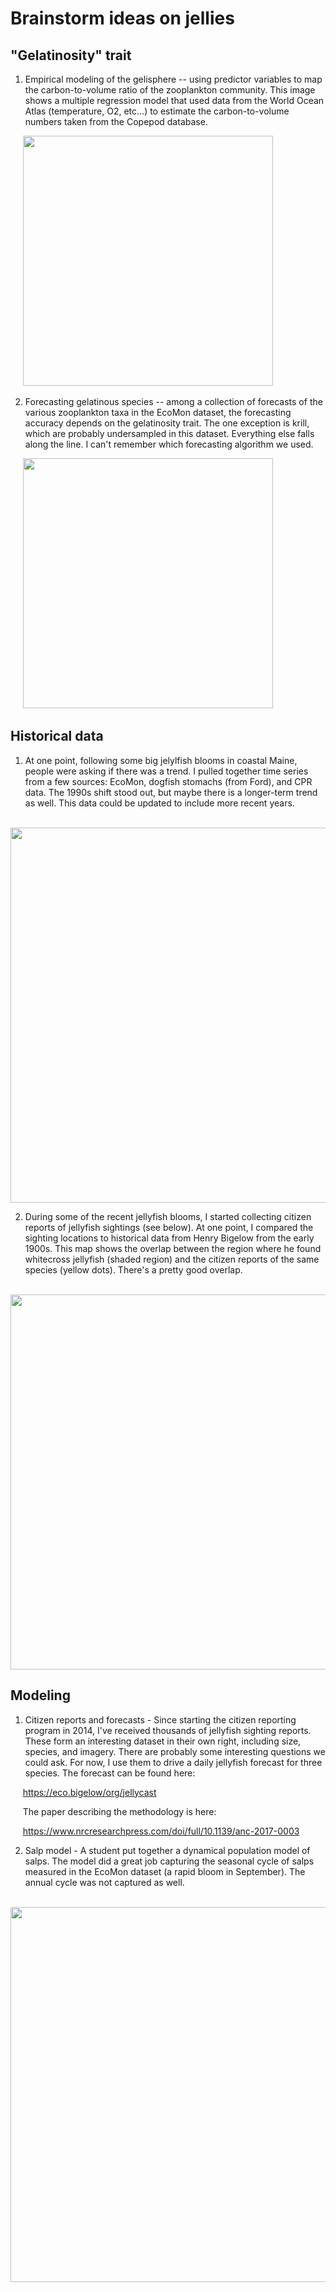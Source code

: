 # Brainstorm ideas on jellies

## "Gelatinosity" trait

1. Empirical modeling of the gelisphere -- using predictor variables to map the carbon-to-volume 
ratio of the zooplankton community. This image shows a multiple regression model that used data from the World Ocean Atlas (temperature, O2, etc...) to estimate the carbon-to-volume numbers taken from the Copepod database.

     <img src="https://SeascapeScience.github.io/images/GeliMultiregress04.jpg" width="400">

2. Forecasting gelatinous species -- among a collection of forecasts of the various zooplankton taxa in the EcoMon dataset, the forecasting accuracy depends on the gelatinosity trait. The one exception is krill, which are probably undersampled in this dataset. Everything else falls along the line. I can't remember which forecasting algorithm we used.

     <img src="https://SeascapeScience.github.io/images/GelatinosityForecastAccuracy.png" width="400">

## Historical data

1. At one point, following some big jelylfish blooms in coastal Maine, people were asking if there was a trend. I pulled together time series from a few sources: EcoMon, dogfish stomachs (from Ford), and CPR data. The 1990s shift stood out, but maybe there is a longer-term trend as well. This data could be updated to include more recent years.

     <img src="https://SeascapeScience.github.io/images/JellyTimeSeriesMaine.png" width="600">

2. During some of the recent jellyfish blooms, I started collecting citizen reports of jellyfish sightings (see below). At one point, I compared the sighting locations to historical data from Henry Bigelow from the early 1900s. This map shows the overlap between the region where he found whitecross jellyfish (shaded region) and the citizen reports of the same species (yellow dots). There's a pretty good overlap.

     <img src="https://SeascapeScience.github.io/images/JellyMaps02_Bigelow.jpg" width="600">

## Modeling

1. Citizen reports and forecasts -  Since starting the citizen reporting program in 2014, I've received thousands of jellyfish sighting reports. These form an interesting dataset in their own right, including size, species, and imagery. There are probably some interesting questions we could ask. For now, I use them to drive a daily jellyfish forecast for three species. The forecast can be found here:

     <https://eco.bigelow/org/jellycast>

     The paper describing the methodology is here:

     <https://www.nrcresearchpress.com/doi/full/10.1139/anc-2017-0003>

2. Salp model -  A student put together a dynamical population model of salps. The model did a great job capturing the seasonal cycle of salps measured in the EcoMon dataset (a rapid bloom in September). The annual cycle was not captured as well.

     <img src="https://SeascapeScience.github.io/images/SalpModel.png" width="600">

